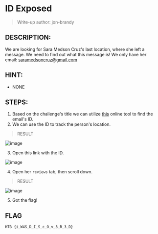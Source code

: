 # ID Exposed
> Write-up author: jon-brandy
## DESCRIPTION:
We are looking for Sara Medson Cruz's last location, where she left a message. We need to find out what this message is! We only have her email: saramedsoncruz@gmail.com
## HINT:
- NONE
## STEPS:
1. Based on the challenge's title we can utilize [this](https://epieos.com/) online tool to find the email's ID.
2. We can use the ID to track the person's location.

> RESULT

![image](https://user-images.githubusercontent.com/70703371/210165452-980f39f7-988e-4f59-bd97-dad39e5ff33a.png)


3. Open this link with the ID.

![image](https://user-images.githubusercontent.com/70703371/210165466-4f3d72f5-42ed-4d96-aa8d-c44ca9814f11.png)


4. Open her `reviews` tab, then scroll down.

> RESULT

![image](https://user-images.githubusercontent.com/70703371/210165476-eb0002ed-fe80-4ba9-8482-af57489d5de2.png)


5. Got the flag!

## FLAG

```
HTB {i_W4S_D_I_S_c_O_v_3_R_3_D}
```

